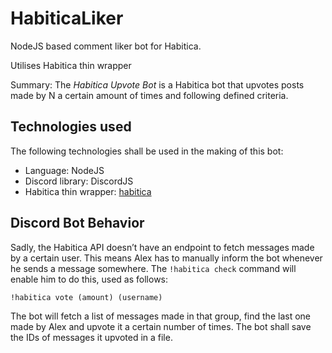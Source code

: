 # HabiticaLiker
NodeJS based comment liker bot for Habitica. 

Utilises Habitica thin wrapper

Summary: The *Habitica Upvote Bot* is a Habitica bot that upvotes posts made by N a certain amount of times and following defined criteria. 

## Technologies used

The following technologies shall be used in the making of this bot:

- Language: NodeJS
- Discord library: DiscordJS
- Habitica thin wrapper: [habitica](https://www.npmjs.com/package/habitica)

## Discord Bot Behavior

Sadly, the Habitica API doesn’t have an endpoint to fetch messages made by a certain user. This means Alex has to manually inform the bot whenever he sends a message somewhere. The `!habitica check` command will enable him to do this, used as follows:

    !habitica vote (amount) (username)

The bot will fetch a list of messages made in that group, find the last one made by Alex and upvote it a certain number of times. The bot shall save the IDs of messages it upvoted in a file.

